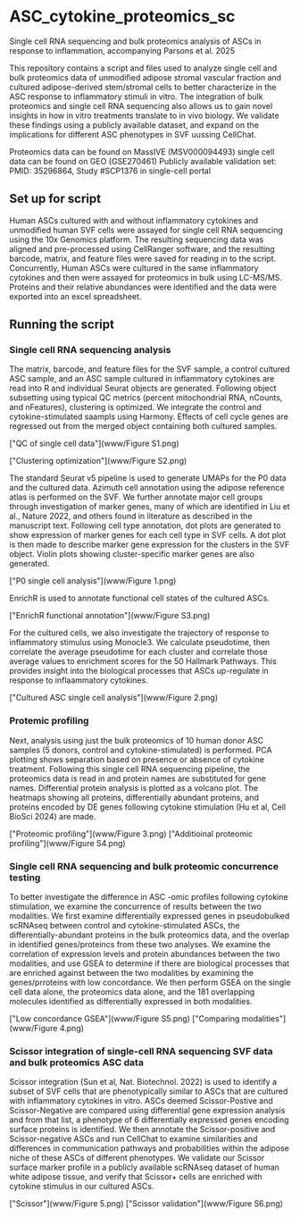 # ASC_cytokine_proteomics_sc
Single cell RNA sequencing and bulk proteomics analysis of ASCs in response to inflammation, accompanying Parsons et al. 2025

This repository contains a script and files used to analyze single cell and bulk proteomics data of unmodified adipose stromal vascular fraction and cultured adipose-derived stem/stromal cells to better characterize in the ASC response to inflammatory stimuli in vitro. The integration of bulk proteomics and single cell RNA sequencing also allows us to gain novel insights in how in vitro treatments translate to in vivo biology. We validate these findings using a publicly available dataset, and expand on the implications for different ASC phenotypes in SVF uussing CellChat.

Proteomics data can be found on MassIVE (MSV000094493)
single cell data can be found on GEO (GSE270461)
Publicly available validation set: PMID: 35296864, Study #SCP1376 in single-cell portal

## Set up for script
Human ASCs cultured with and without inflammatory cytokines and unmodified human SVF cells were assayed for single cell RNA sequencing using the 10x Genomics platform. The resulting sequencing data was aligned and pre-processed using CellRanger software, and the resulting barcode, matrix, and feature files were saved for reading in to the script. Concurrently, Human ASCs were cultured in the same inflammatory cytokines and then were assayed for proteomics in bulk using LC-MS/MS. Proteins and their relative abundances were identified and the data were exported into an excel spreadsheet.

## Running the script
### Single cell RNA sequencing analysis
The matrix, barcode, and feature files for the SVF sample, a control cultured ASC sample, and an ASC sample cultured in inflammatory cytokines are read into R and individual Seurat objects are generated. Following object subsetting using typical QC metrics (percent mitochondrial RNA, nCounts, and nFeatures), clustering is optimized. We integrate the control and cytokine-stimulated saampls using Harmony. Effects of cell cycle genes are regressed out from the merged object containing both cultured samples. 

["QC of single cell data"](www/Figure S1.png)

["Clustering optimization"](www/Figure S2.png)

The standard Seurat v5 pipeline is used to generate UMAPs for the P0 data and the cultured data. Azimuth cell annotation using the adipose reference atlas is performed on the SVF. We further annotate major cell groups through investigation of marker genes, many of which are identified in Liu et al., Nature 2022, and others found in literature as described in the manuscript text. Following cell type annotation, dot plots are generated to show expression of marker genes for each cell type in SVF cells. A dot plot is then made to describe marker gene expression for the clusters in the SVF object. Violin plots showing cluster-specific marker genes are also generated.

["P0 single cell analysis"](www/Figure 1.png)

EnrichR is used to annotate functional cell states of the cultured ASCs.

["EnrichR functional annotation"](www/Figure S3.png)

For the cultured cells, we also investigate the trajectory of response to inflammatory stimulus using Monocle3. We calculate pseudotime, then correlate the average pseudotime for each cluster and correlate those average values to enrichment scores for the 50 Hallmark Pathways. This provides insight into the biological processes that ASCs up-regulate in response to inflaammatory cytokines.

["Cultured ASC single cell analysis"](www/Figure 2.png)


### Protemic profiling
Next, analysis using just the bulk proteomics of 10 human donor ASC samples (5 donors, control and cytokine-stimulated) is performed. PCA plotting shows separation based on presence or absence of cytokine treatment. Following this single cell RNA sequencing pipeline, the proteomics data is read in and protein names are substituted for gene names. Differential protein analysis is plotted as a volcano plot. The heatmaps showing all proteins, differentially abundant proteins, and proteins encoded by DE genes following cytokine stimulation (Hu et al, Cell BioSci 2024) are made.

["Proteomic profiling"](www/Figure 3.png)
["Additioinal proteomic profiling"](www/Figure S4.png)

### Single cell RNA sequencing and bulk proteomic concurrence testing
To better investigate the difference in ASC -omic profiles following cytokine stimulation, we examine the concurrence of results between the two modalities. We first examine differentially expressed genes in pseudobulked scRNAseq between control and cytokine-stimulated ASCs, the differentially-abundant proteins in the bulk proteomics data, and the overlap in identified genes/proteincs from these two analyses. We examine the correlation of expression levels and protein abundances between the two modalities, and use GSEA to determine if there are biological processes that are enriched against between the two modalities by examining the genes/prroteins with low concordance. We then perform GSEA on the single cell data alone, the proteomics data alone, and the 181 overlapping molecules identified as differentially expressed in both modalities.

["Low concordance GSEA"](www/Figure S5.png)
["Comparing modalities"](www/Figure 4.png)

### Scissor integration of single-cell RNA sequencing SVF data and bulk proteomics ASC data
Scissor integration (Sun et al, Nat. Biotechnol. 2022) is used to identify a subset of SVF cells that are phenotypically similar to ASCs that are cultured with inflammatory cytokines in vitro. ASCs deemed Scissor-Postive and Scissor-Negative are compared using differential gene expression analysis and from that list, a phenotype of 6 differentially expressed genes encoding surface proteins is identified. We then annotate the Scissor-positive and Scissor-negative ASCs and run CellChat to examine similarities and differences in communication pathways and probabilities within the adipose niche of these ASCs of different phenotypes. We validate our Scissor surface marker profile in a publicly available scRNAseq dataset of human white adipose tissue, and verify that Scissor+ cells are enriched with cytokine stimulus in our cultured ASCs.

["Scissor"](www/Figure 5.png)
["Scissor validation"](www/Figure S6.png)
